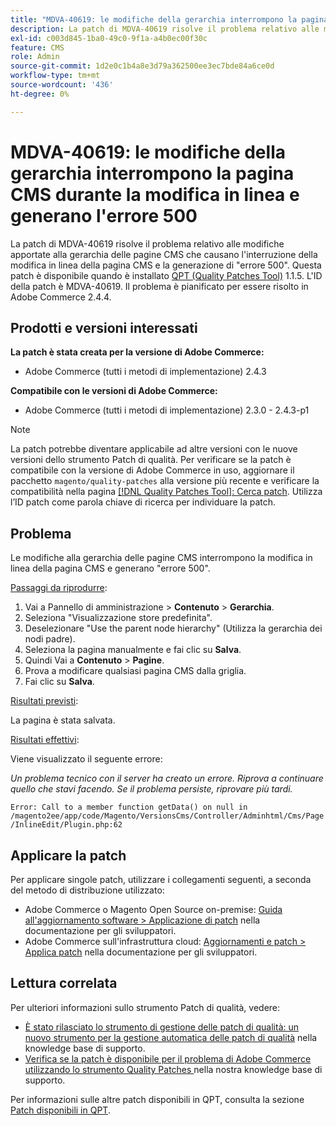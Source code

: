```yaml
---
title: "MDVA-40619: le modifiche della gerarchia interrompono la pagina CMS durante la modifica in linea e generano l’errore 500"
description: La patch di MDVA-40619 risolve il problema relativo alle modifiche apportate alla gerarchia delle pagine CMS che causano l'interruzione della modifica in linea della pagina CMS e la generazione di "errore 500". Questa patch è disponibile quando è installato [Quality Patches Tool (QPT)](/help/announcements/adobe-commerce-announcements/magento-quality-patches-released-new-tool-to-self-serve-quality-patches.md) 1.1.5. L'ID della patch è MDVA-40619. Il problema è pianificato per essere risolto in Adobe Commerce 2.4.4.
exl-id: c003d845-1ba0-49c0-9f1a-a4b0ec00f30c
feature: CMS
role: Admin
source-git-commit: 1d2e0c1b4a8e3d79a362500ee3ec7bde84a6ce0d
workflow-type: tm+mt
source-wordcount: '436'
ht-degree: 0%

---
```


# MDVA-40619: le modifiche della gerarchia interrompono la pagina CMS durante la modifica in linea e generano l&#39;errore 500

La patch di MDVA-40619 risolve il problema relativo alle modifiche apportate alla gerarchia delle pagine CMS che causano l&#39;interruzione della modifica in linea della pagina CMS e la generazione di &quot;errore 500&quot;. Questa patch è disponibile quando è installato [QPT (Quality Patches Tool)](/help/announcements/adobe-commerce-announcements/magento-quality-patches-released-new-tool-to-self-serve-quality-patches.md) 1.1.5. L&#39;ID della patch è MDVA-40619. Il problema è pianificato per essere risolto in Adobe Commerce 2.4.4.

## Prodotti e versioni interessati

**La patch è stata creata per la versione di Adobe Commerce:**

* Adobe Commerce (tutti i metodi di implementazione) 2.4.3

**Compatibile con le versioni di Adobe Commerce:**

* Adobe Commerce (tutti i metodi di implementazione) 2.3.0 - 2.4.3-p1

>[!NOTE]
>
>La patch potrebbe diventare applicabile ad altre versioni con le nuove versioni dello strumento Patch di qualità. Per verificare se la patch è compatibile con la versione di Adobe Commerce in uso, aggiornare il pacchetto `magento/quality-patches` alla versione più recente e verificare la compatibilità nella pagina [[!DNL Quality Patches Tool]: Cerca patch](https://devdocs.magento.com/quality-patches/tool.html#patch-grid). Utilizza l’ID patch come parola chiave di ricerca per individuare la patch.

## Problema

Le modifiche alla gerarchia delle pagine CMS interrompono la modifica in linea della pagina CMS e generano &quot;errore 500&quot;.

<u>Passaggi da riprodurre</u>:

1. Vai a Pannello di amministrazione > **Contenuto** > **Gerarchia**.
1. Seleziona &quot;Visualizzazione store predefinita&quot;.
1. Deselezionare &quot;Use the parent node hierarchy&quot; (Utilizza la gerarchia dei nodi padre).
1. Seleziona la pagina manualmente e fai clic su **Salva**.
1. Quindi Vai a **Contenuto** > **Pagine**.
1. Prova a modificare qualsiasi pagina CMS dalla griglia.
1. Fai clic su **Salva**.

<u>Risultati previsti</u>:

La pagina è stata salvata.

<u>Risultati effettivi</u>:

Viene visualizzato il seguente errore:

*Un problema tecnico con il server ha creato un errore. Riprova a continuare quello che stavi facendo. Se il problema persiste, riprovare più tardi.*

`Error: Call to a member function getData() on null in /magento2ee/app/code/Magento/VersionsCms/Controller/Adminhtml/Cms/Page/InlineEdit/Plugin.php:62`

## Applicare la patch

Per applicare singole patch, utilizzare i collegamenti seguenti, a seconda del metodo di distribuzione utilizzato:

* Adobe Commerce o Magento Open Source on-premise: [Guida all&#39;aggiornamento software > Applicazione di patch](https://devdocs.magento.com/guides/v2.4/comp-mgr/patching/mqp.html) nella documentazione per gli sviluppatori.
* Adobe Commerce sull&#39;infrastruttura cloud: [Aggiornamenti e patch > Applica patch](https://devdocs.magento.com/cloud/project/project-patch.html) nella documentazione per gli sviluppatori.

## Lettura correlata

Per ulteriori informazioni sullo strumento Patch di qualità, vedere:

* [È stato rilasciato lo strumento di gestione delle patch di qualità: un nuovo strumento per la gestione automatica delle patch di qualità](/help/announcements/adobe-commerce-announcements/magento-quality-patches-released-new-tool-to-self-serve-quality-patches.md) nella knowledge base di supporto.
* [Verifica se la patch è disponibile per il problema di Adobe Commerce utilizzando lo strumento Quality Patches ](/help/support-tools/patches-available-in-qpt-tool/check-patch-for-magento-issue-with-magento-quality-patches.md) nella nostra knowledge base di supporto.

Per informazioni sulle altre patch disponibili in QPT, consulta la sezione [Patch disponibili in QPT](https://support.magento.com/hc/en-us/sections/360010506631-Patches-available-in-MQP-tool-).
